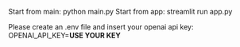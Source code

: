 Start from main: python main.py
Start from app: streamlit run app.py

Please create an .env file and insert your openai api key:
OPENAI_API_KEY=**USE YOUR KEY**
